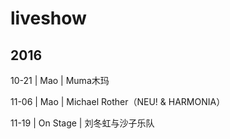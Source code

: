 # liveshow

## 2016

10-21 | Mao | Muma木玛

11-06 | Mao | Michael Rother（NEU! & HARMONIA）

11-19 | On Stage | 刘冬虹与沙子乐队
